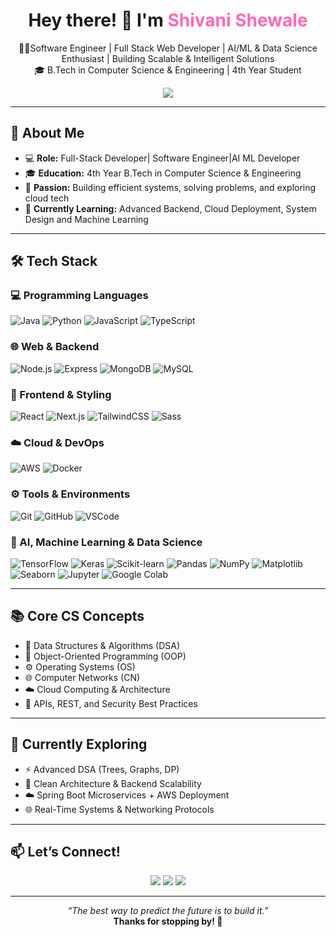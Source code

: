 
<h1 align="center">Hey there! 👋 I'm <span style="color:#ff69b4;">Shivani Shewale </span></h1>

<p align="center">
  👩‍💻Software Engineer | Full Stack Web Developer | AI/ML & Data Science Enthusiast | Building Scalable & Intelligent Solutions <br />
  🎓 B.Tech in Computer Science & Engineering | 4th Year Student 
</p>

<div align="center">
  <img src="https://capsule-render.vercel.app/api?type=waving&color=gradient&height=160&section=header&text=Welcome%20to%20My%20Profile!&fontAlign=50&fontColor=ffffff" />
</div>

---

## 🌟 About Me

- 💻 **Role:** Full-Stack Developer| Software Engineer|AI ML Developer  
- 🎓 **Education:** 4th Year B.Tech in Computer Science & Engineering  
- 🚀 **Passion:** Building efficient systems, solving problems, and exploring cloud tech  
- 🧠 **Currently Learning:** Advanced Backend, Cloud Deployment, System Design  and Machine Learning

---

## 🛠️ Tech Stack

### 💻 Programming Languages

![Java](https://img.shields.io/badge/-Java-007396?style=flat\&logo=java\&logoColor=white)
![Python](https://img.shields.io/badge/Python-3776AB?style=for-the-badge&logo=python&logoColor=white)
![JavaScript](https://img.shields.io/badge/-JavaScript-F7DF1E?style=flat\&logo=javascript\&logoColor=black)
![TypeScript](https://img.shields.io/badge/-TypeScript-3178C6?style=flat\&logo=typescript\&logoColor=white)

### 🌐 Web & Backend

![Node.js](https://img.shields.io/badge/-Node.js-339933?style=flat\&logo=node.js\&logoColor=white)
![Express](https://img.shields.io/badge/-Express.js-000000?style=flat\&logo=express\&logoColor=white)
![MongoDB](https://img.shields.io/badge/-MongoDB-47A248?style=flat\&logo=mongodb\&logoColor=white)
![MySQL](https://img.shields.io/badge/-MySQL-4479A1?style=flat\&logo=mysql\&logoColor=white)

### 🎨 Frontend & Styling

![React](https://img.shields.io/badge/-React-61DAFB?style=flat\&logo=react\&logoColor=black)
![Next.js](https://img.shields.io/badge/-Next.js-000000?style=flat\&logo=next.js)
![TailwindCSS](https://img.shields.io/badge/-TailwindCSS-38B2AC?style=flat\&logo=tailwind-css\&logoColor=white)
![Sass](https://img.shields.io/badge/-Sass-CC6699?style=flat\&logo=sass\&logoColor=white)

### ☁️ Cloud & DevOps

![AWS](https://img.shields.io/badge/-AWS-232F3E?style=flat\&logo=amazon-aws\&logoColor=white)
![Docker](https://img.shields.io/badge/-Docker-2496ED?style=flat\&logo=docker\&logoColor=white)

### ⚙️ Tools & Environments

![Git](https://img.shields.io/badge/-Git-F05032?style=flat\&logo=git\&logoColor=white)
![GitHub](https://img.shields.io/badge/-GitHub-181717?style=flat\&logo=github)
![VSCode](https://img.shields.io/badge/-VSCode-007ACC?style=flat\&logo=visual-studio-code)

### 🤖 AI, Machine Learning & Data Science

![TensorFlow](https://img.shields.io/badge/-TensorFlow-FF6F00?style=flat\&logo=tensorflow\&logoColor=white)
![Keras](https://img.shields.io/badge/-Keras-D00000?style=flat\&logo=keras\&logoColor=white)
![Scikit-learn](https://img.shields.io/badge/-Scikit--learn-F7931E?style=flat\&logo=scikit-learn\&logoColor=white)
![Pandas](https://img.shields.io/badge/-Pandas-150458?style=flat\&logo=pandas\&logoColor=white)
![NumPy](https://img.shields.io/badge/-NumPy-013243?style=flat\&logo=numpy\&logoColor=white)
![Matplotlib](https://img.shields.io/badge/-Matplotlib-11557C?style=flat)
![Seaborn](https://img.shields.io/badge/-Seaborn-44BABA?style=flat)
![Jupyter](https://img.shields.io/badge/-Jupyter-F37626?style=flat\&logo=jupyter\&logoColor=white)
![Google Colab](https://img.shields.io/badge/-Colab-F9AB00?style=flat\&logo=google-colab\&logoColor=white)

---

## 📚 Core CS Concepts

- 🧠 Data Structures & Algorithms (DSA)  
- 🧊 Object-Oriented Programming (OOP)  
- ⚙️ Operating Systems (OS)  
- 🌐 Computer Networks (CN)  
- ☁️ Cloud Computing & Architecture  
- 🔐 APIs, REST, and Security Best Practices  

---







## 🧠 Currently Exploring

- ⚡ Advanced DSA (Trees, Graphs, DP)  
- 🧱 Clean Architecture & Backend Scalability  
- ☁️ Spring Boot Microservices + AWS Deployment  
- 🌐 Real-Time Systems & Networking Protocols  

---

## 📫 Let’s Connect!

<p align="center">
  <a href="https://www.linkedin.com/in/shivani-shewale-674384352" target="_blank"><img src="https://img.shields.io/badge/-LinkedIn-blue?style=flat&logo=linkedin" /></a>
  <a href="https://your-portfolio.com" target="_blank"><img src="https://img.shields.io/badge/-Portfolio-black?style=flat&logo=web&logoColor=white" /></a>
  <a href="mailto:work.shivanishewale@gmail.com"><img src="https://img.shields.io/badge/-Email-D14836?style=flat&logo=gmail&logoColor=white" /></a>
</p>

---

<p align="center">
  <i>“The best way to predict the future is to build it.”</i><br>
  <b>Thanks for stopping by! 💖</b>
</p>
